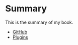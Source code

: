 # Summary
This is the summary of my book.

* [GitHub](https://github.com/BeeJi/Beeji)
* [Plugins](Plugins.md)